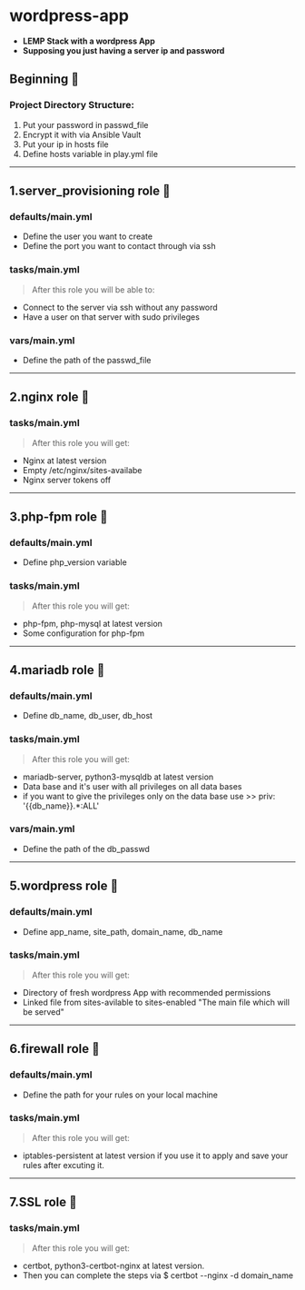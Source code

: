 # wordpress-app
- **LEMP Stack with a wordpress App**
- **Supposing you just having a server ip and password**

## Beginning 📌
### Project Directory Structure:
1. Put your password in passwd_file
2. Encrypt it with via Ansible Vault
3. Put your ip in hosts file
4. Define hosts variable in play.yml file
----
## 1.server_provisioning role 🚩
### defaults/main.yml
- Define the user you want to create
- Define the port you want to contact through via ssh
### tasks/main.yml
> After this role you will be able to:
- Connect to the server via ssh without any password
- Have a user on that server with sudo privileges
### vars/main.yml
- Define the path of the passwd_file
----
## 2.nginx role 🚩
### tasks/main.yml
> After this role you will get:
- Nginx at latest version
- Empty /etc/nginx/sites-availabe
- Nginx server tokens off
----
## 3.php-fpm role 🚩
### defaults/main.yml
- Define php_version variable
### tasks/main.yml
> After this role you will get:
- php-fpm, php-mysql at latest version
- Some configuration for php-fpm
----
## 4.mariadb role 🚩
### defaults/main.yml
- Define db_name, db_user, db_host
### tasks/main.yml
> After this role you will get:
- mariadb-server, python3-mysqldb at latest version
- Data base and it's user with all privileges on all data bases
- if you want to give the privileges only on the data base use >> priv: '{{db_name}}.*:ALL'
### vars/main.yml
- Define the path of the db_passwd
----
## 5.wordpress role 🚩
### defaults/main.yml
- Define app_name, site_path, domain_name, db_name
### tasks/main.yml
> After this role you will get:
- Directory of fresh wordpress App with recommended permissions
- Linked file from sites-avilable to sites-enabled "The main file which will be served"
----
## 6.firewall role 🚩
### defaults/main.yml
- Define the path for your rules on your local machine
### tasks/main.yml
> After this role you will get:
- iptables-persistent at latest version if you use it to apply and save your rules after excuting it.
----
## 7.SSL role 🚩
### tasks/main.yml
> After this role you will get:
- certbot, python3-certbot-nginx at latest version.
- Then you can complete the steps via $ certbot --nginx -d domain_name
